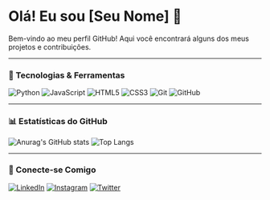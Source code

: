 # Olá! Eu sou [Seu Nome] 👋

Bem-vindo ao meu perfil GitHub! Aqui você encontrará alguns dos meus projetos e contribuições.

---

### 🚀 Tecnologias & Ferramentas

![Python](https://img.shields.io/badge/-Python-333333?style=flat&logo=python)
![JavaScript](https://img.shields.io/badge/-JavaScript-333333?style=flat&logo=javascript)
![HTML5](https://img.shields.io/badge/-HTML5-333333?style=flat&logo=html5)
![CSS3](https://img.shields.io/badge/-CSS3-333333?style=flat&logo=css3)
![Git](https://img.shields.io/badge/-Git-333333?style=flat&logo=git)
![GitHub](https://img.shields.io/badge/-GitHub-333333?style=flat&logo=github)

---

### 📊 Estatísticas do GitHub

![Anurag's GitHub stats](https://github-readme-stats.vercel.app/api?username=SeuUsuario&show_icons=true&theme=radical)
![Top Langs](https://github-readme-stats.vercel.app/api/top-langs/?username=SeuUsuario&layout=compact&theme=radical)

---

### 💼 Conecte-se Comigo

[![LinkedIn](https://img.shields.io/badge/-LinkedIn-0077B5?style=flat&logo=linkedin)](https://www.linkedin.com/in/seu-usuario/)
[![Instagram](https://img.shields.io/badge/-Instagram-E4405F?style=flat&logo=instagram&logoColor=white)](https://www.instagram.com/seu_usuario/)
[![Twitter](https://img.shields.io/badge/-Twitter-1DA1F2?style=flat&logo=twitter&logoColor=white)](https://twitter.com/seu_usuario)
